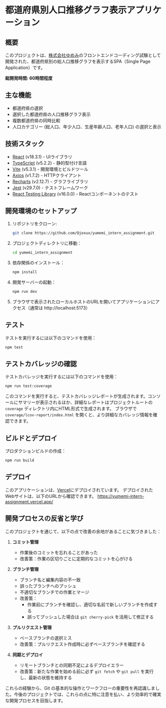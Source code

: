 # 都道府県別人口推移グラフ表示アプリケーション

## 概要

このプロジェクトは、[株式会社ゆめみ](https://www.yumemi.co.jp/)のフロントエンドコーディング試験として開発された、都道府県別の総人口推移グラフを表示するSPA（Single Page Application）です。

**総開発時間: 60時間程度**

## 主な機能

- 都道府県の選択
- 選択した都道府県の人口推移グラフ表示
- 複数都道府県の同時比較
- 人口カテゴリー (総人口、年少人口、生産年齢人口、老年人口) の選択と表示

## 技術スタック

- [React](https://reactjs.org/) (v18.3.1) - UIライブラリ
- [TypeScript](https://www.typescriptlang.org/) (v5.2.2) - 静的型付け言語
- [Vite](https://vitejs.dev/) (v5.3.1) - 開発環境とビルドツール
- [Axios](https://axios-http.com/) (v1.7.2) - HTTPクライアント
- [Recharts](https://recharts.org/) (v2.12.7) - グラフライブラリ
- [Jest](https://jestjs.io/) (v29.7.0) - テストフレームワーク
- [React Testing Library](https://testing-library.com/docs/react-testing-library/intro/) (v16.0.0) - Reactコンポーネントのテスト

## 開発環境のセットアップ

1. リポジトリをクローン:
   ```bash
   git clone https://github.com/Ojoxux/yumemi_intern_assignment.git
   ```

2. プロジェクトディレクトリに移動：
   ```bash
   cd yumemi_intern_assignment
   ```

3. 依存関係のインストール：
   ```bash
   npm install
   ```

4. 開発サーバーの起動：
   ```bash
   npm run dev
   ```

5. ブラウザで表示されたローカルホストのURLを開いてアプリケーションにアクセス（通常は http://localhost:5173）

## テスト

テストを実行するには以下のコマンドを使用：

```bash
npm test
```

## テストカバレッジの確認

テストカバレッジを実行するには以下のコマンドを使用：

```bash
npm run test:coverage
```

このコマンドを実行すると、テストカバレッジレポートが生成されます。コンソールにサマリーが表示されるほか、詳細なレポートはプロジェクトルートの `coverage` ディレクトリ内にHTML形式で生成されます。
ブラウザで `coverage/lcov-report/index.html` を開くと、より詳細なカバレッジ情報を確認できます。

## ビルドとデプロイ

プロダクションビルドの作成：

```bash
npm run build
```

## デプロイ

このアプリケーションは、[Vercel](https://vercel.com/)にデプロイされています。
デプロイされたWebサイトは、以下のURLから確認できます。
<https://yumemi-intern-assignment.vercel.app/>

## 開発プロセスの反省と学び

このプロジェクトを通じて、以下の点で改善の余地があることに気づきました：

1. **コミット管理**
   - 作業後のコミットを忘れることがあった
   - 改善策：作業の区切りごとに定期的なコミットを心がける

2. **ブランチ管理**
   - ブランチ名と編集内容の不一致
   - 誤ったブランチへのプッシュ
   - 不適切なブランチでの作業とマージ
   - 改善策：
     - 作業前にブランチを確認し、適切な名前で新しいブランチを作成する
     - 誤ってプッシュした場合は `git cherry-pick` を活用して修正する

3. **プルリクエスト管理**
   - ベースブランチの選択ミス
   - 改善策：プルリクエスト作成時に必ずベースブランチを確認する

4. **同期とデプロイ**
   - リモートブランチとの同期不足によるデプロイエラー
   - 改善策：新たな作業を始める前に必ず `git fetch` や `git pull` を実行し、最新の状態を維持する

これらの経験から、Git の基本的な操作とワークフローの重要性を再認識しました。今後のプロジェクトでは、これらの点に特に注意を払い、より効率的で確実な開発プロセスを目指します。